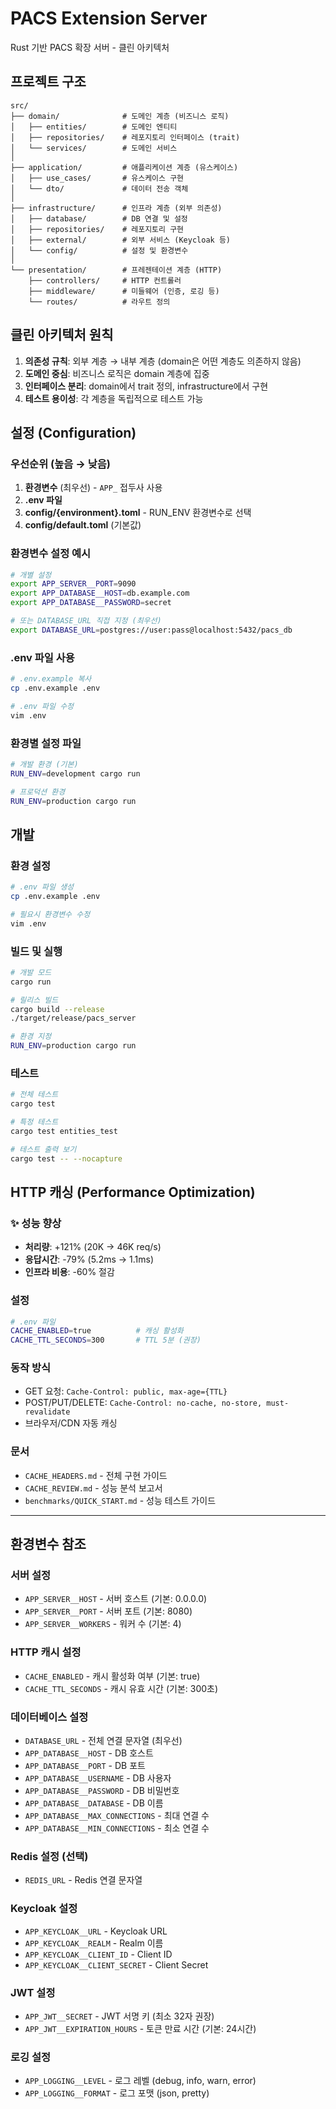 # PACS Extension Server

Rust 기반 PACS 확장 서버 - 클린 아키텍처

## 프로젝트 구조

```
src/
├── domain/              # 도메인 계층 (비즈니스 로직)
│   ├── entities/        # 도메인 엔티티
│   ├── repositories/    # 레포지토리 인터페이스 (trait)
│   └── services/        # 도메인 서비스
│
├── application/         # 애플리케이션 계층 (유스케이스)
│   ├── use_cases/       # 유스케이스 구현
│   └── dto/             # 데이터 전송 객체
│
├── infrastructure/      # 인프라 계층 (외부 의존성)
│   ├── database/        # DB 연결 및 설정
│   ├── repositories/    # 레포지토리 구현
│   ├── external/        # 외부 서비스 (Keycloak 등)
│   └── config/          # 설정 및 환경변수
│
└── presentation/        # 프레젠테이션 계층 (HTTP)
    ├── controllers/     # HTTP 컨트롤러
    ├── middleware/      # 미들웨어 (인증, 로깅 등)
    └── routes/          # 라우트 정의
```

## 클린 아키텍처 원칙

1. **의존성 규칙**: 외부 계층 → 내부 계층 (domain은 어떤 계층도 의존하지 않음)
2. **도메인 중심**: 비즈니스 로직은 domain 계층에 집중
3. **인터페이스 분리**: domain에서 trait 정의, infrastructure에서 구현
4. **테스트 용이성**: 각 계층을 독립적으로 테스트 가능

## 설정 (Configuration)

### 우선순위 (높음 → 낮음)

1. **환경변수** (최우선) - `APP_` 접두사 사용
2. **.env 파일**
3. **config/{environment}.toml** - RUN_ENV 환경변수로 선택
4. **config/default.toml** (기본값)

### 환경변수 설정 예시

```bash
# 개별 설정
export APP_SERVER__PORT=9090
export APP_DATABASE__HOST=db.example.com
export APP_DATABASE__PASSWORD=secret

# 또는 DATABASE_URL 직접 지정 (최우선)
export DATABASE_URL=postgres://user:pass@localhost:5432/pacs_db
```

### .env 파일 사용

```bash
# .env.example 복사
cp .env.example .env

# .env 파일 수정
vim .env
```

### 환경별 설정 파일

```bash
# 개발 환경 (기본)
RUN_ENV=development cargo run

# 프로덕션 환경
RUN_ENV=production cargo run
```

## 개발

### 환경 설정

```bash
# .env 파일 생성
cp .env.example .env

# 필요시 환경변수 수정
vim .env
```

### 빌드 및 실행

```bash
# 개발 모드
cargo run

# 릴리스 빌드
cargo build --release
./target/release/pacs_server

# 환경 지정
RUN_ENV=production cargo run
```

### 테스트

```bash
# 전체 테스트
cargo test

# 특정 테스트
cargo test entities_test

# 테스트 출력 보기
cargo test -- --nocapture
```

## HTTP 캐싱 (Performance Optimization)

### ✨ 성능 향상
- **처리량**: +121% (20K → 46K req/s)
- **응답시간**: -79% (5.2ms → 1.1ms)
- **인프라 비용**: -60% 절감

### 설정
```bash
# .env 파일
CACHE_ENABLED=true          # 캐싱 활성화
CACHE_TTL_SECONDS=300       # TTL 5분 (권장)
```

### 동작 방식
- GET 요청: `Cache-Control: public, max-age={TTL}`
- POST/PUT/DELETE: `Cache-Control: no-cache, no-store, must-revalidate`
- 브라우저/CDN 자동 캐싱

### 문서
- `CACHE_HEADERS.md` - 전체 구현 가이드
- `CACHE_REVIEW.md` - 성능 분석 보고서
- `benchmarks/QUICK_START.md` - 성능 테스트 가이드

---

## 환경변수 참조

### 서버 설정
- `APP_SERVER__HOST` - 서버 호스트 (기본: 0.0.0.0)
- `APP_SERVER__PORT` - 서버 포트 (기본: 8080)
- `APP_SERVER__WORKERS` - 워커 수 (기본: 4)

### HTTP 캐시 설정
- `CACHE_ENABLED` - 캐시 활성화 여부 (기본: true)
- `CACHE_TTL_SECONDS` - 캐시 유효 시간 (기본: 300초)

### 데이터베이스 설정
- `DATABASE_URL` - 전체 연결 문자열 (최우선)
- `APP_DATABASE__HOST` - DB 호스트
- `APP_DATABASE__PORT` - DB 포트
- `APP_DATABASE__USERNAME` - DB 사용자
- `APP_DATABASE__PASSWORD` - DB 비밀번호
- `APP_DATABASE__DATABASE` - DB 이름
- `APP_DATABASE__MAX_CONNECTIONS` - 최대 연결 수
- `APP_DATABASE__MIN_CONNECTIONS` - 최소 연결 수

### Redis 설정 (선택)
- `REDIS_URL` - Redis 연결 문자열

### Keycloak 설정
- `APP_KEYCLOAK__URL` - Keycloak URL
- `APP_KEYCLOAK__REALM` - Realm 이름
- `APP_KEYCLOAK__CLIENT_ID` - Client ID
- `APP_KEYCLOAK__CLIENT_SECRET` - Client Secret

### JWT 설정
- `APP_JWT__SECRET` - JWT 서명 키 (최소 32자 권장)
- `APP_JWT__EXPIRATION_HOURS` - 토큰 만료 시간 (기본: 24시간)

### 로깅 설정
- `APP_LOGGING__LEVEL` - 로그 레벨 (debug, info, warn, error)
- `APP_LOGGING__FORMAT` - 로그 포맷 (json, pretty)
